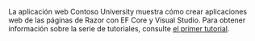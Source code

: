 La aplicación web Contoso University muestra cómo crear aplicaciones web de las páginas de Razor con EF Core y Visual Studio. Para obtener información sobre la serie de tutoriales, consulte [el primer tutorial](xref:data/ef-rp/intro).